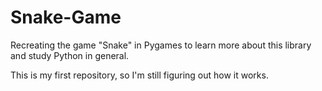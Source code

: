 # Snake-Game
Recreating the game "Snake" in Pygames to learn more about this library and study Python in general.

This is my first repository, so I'm still figuring out how it works.